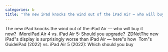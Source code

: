 ```yaml
---
categories: b
title: "The new iPad knocks the wind out of the iPad Air — who will buy it now  iMore"
---
```

The new iPad knocks the wind out of the iPad Air — who will buy it now?&nbsp;&nbsp;iMoreiPad Air 4 vs. iPad Air 5: Should you upgrade?&nbsp;&nbsp;ZDNetThe new iPad"s display is surprisingly worse than iPad Air — here"s how&nbsp;&nbsp;Tom"s GuideiPad (2022) vs. iPad Air 5 (2022): Which should you buy